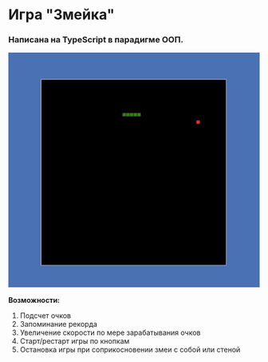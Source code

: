 # Игра "Змейка"

### Написана на TypeScript в парадигме ООП.

![game-screen](./game-screen.png)

<strong>Возможности:</strong>

1. Подсчет очков
2. Запоминание рекорда
3. Увеличение скорости по мере зарабатывания очков
4. Старт/рестарт игры по кнопкам
5. Остановка игры при соприкосновении змеи с собой или стеной
